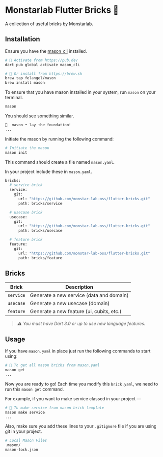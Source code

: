 # Monstarlab Flutter Bricks 🧱

A collection of useful bricks by Monstarlab.

## Installation

Ensure you have the [mason_cli](https://github.com/felangel/mason/tree/master/packages/mason_cli) installed.

```sh
# 🎯 Activate from https://pub.dev
dart pub global activate mason_cli
```

```sh
# 🍺 Or install from https://brew.sh
brew tap felangel/mason
brew install mason
```

To ensure that you have mason installed in your system, run `mason` on your terminal.

```sh
mason
```

You should see something similar.

```sh
🧱  mason • lay the foundation!
...
```

Initiate the mason by running the following command:

```sh
# Initiate the mason
mason init
```

This command should create a file named `mason.yaml`.

In your project include these in `mason.yaml`.

```sh
bricks:
  # service brick
  service:
    git:
      url: "https://github.com/monstar-lab-oss/flutter-bricks.git"
      path: bricks/service

  # usecase brick
  usecase:
    git:
      url: "https://github.com/monstar-lab-oss/flutter-bricks.git"
      path: bricks/usecase

  # feature brick
  feature:
    git:
      url: "https://github.com/monstar-lab-oss/flutter-bricks.git"
      path: bricks/feature
```

## Bricks

| Brick     | Description                               |
| --------- | ----------------------------------------- |
| `service` | Generate a new service (data and domain)  |
| `usecase` | Generate a new usecase (domain)           |
| `feature` | Generate a new feature (ui, cubits, etc.) |

> _⚠️ You must have Dart 3.0 or up to use new language features._

## Usage

If you have `mason.yaml` in place just run the following commands to start using:

```sh
# 🎯 To get all mason bricks from mason.yaml
mason get
...
```

Now you are ready to go! Each time you modify this `brick.yaml`, we need to run this `mason get` command.

For example, if you want to make service classed in your project —

```sh
# 🚀 To make service from mason brick template
mason make service
...
```

Also, make sure you add these lines to your `.gitignore` file if you are using git in your project.

```sh
# Local Mason Files
.mason/
mason-lock.json
```
